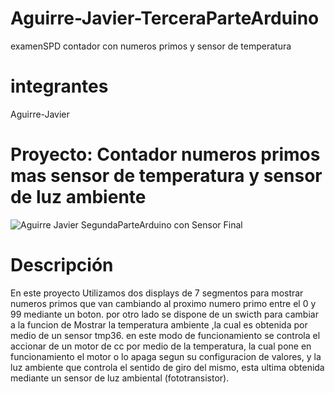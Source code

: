 # Aguirre-Javier-TerceraParteArduino
examenSPD contador con numeros primos y sensor de temperatura
# integrantes
Aguirre-Javier
# Proyecto: Contador numeros primos mas sensor de temperatura y sensor de luz ambiente
![Aguirre Javier SegundaParteArduino con Sensor Final](https://github.com/Javih95/Aguirre-Javier-TerceraParteArduino/assets/138259835/f44bb4ff-6e6a-4814-bea8-6e17bbb9d558)
# Descripción
En este proyecto Utilizamos dos displays de 7 segmentos para mostrar numeros primos que van cambiando al proximo numero primo entre el 0 y 99 mediante un boton.
por otro lado se dispone de un swicth para cambiar a la funcion de Mostrar la temperatura ambiente ,la cual es obtenida por medio de un sensor tmp36.
en este modo de funcionamiento se controla el accionar de un motor de cc por medio de la temperatura, la cual pone en funcionamiento el motor o lo apaga segun su configuracion de valores, y la luz ambiente que controla el sentido de giro del mismo, esta ultima obtenida mediante un sensor de luz ambiental (fototransistor).

